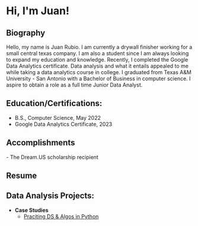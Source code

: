 <h1>Hi, I'm Juan! </h1>

<h2> Biography</h2>
  Hello, my name is Juan Rubio. I am currently a drywall finisher working for a small central texas company. I am also a student since I am always looking to expand my education and knowledge. Recently, I completed the Google Data Analytics certificate. Data analysis and what it entails appealed to me while taking a data analytics course in college. I graduated from Texas A&M University - San Antonio with a Bachelor of Business in computer science. I aspire to obtain a role as a full time Junior Data Analyst. 

<h2> Education/Certifications:</h2>

- B.S., Computer Science, May 2022
- Google Data Analytics Certificate, 2023

<h2> Accomplishments</h2>
- The Dream.US scholarship recipient 

<h2> Resume</h2>

<h2>  Data Analysis Projects:</h2>

- <b>Case Studies</b>
  - [Praciting DS & Algos in Python](https://github.com/joshmadakor1/Algorithms-Practice)


<!--
**joshmadakor1/joshmadakor1** is a ✨ _special_ ✨ repository because its `README.md` (this file) appears on your GitHub profile.

Here are some ideas to get you started:

- 🔭 I’m currently working on ...
- 🌱 I’m currently learning ...
- 👯 I’m looking to collaborate on ...
- 🤔 I’m looking for help with ...
- 💬 Ask me about ...
- 📫 How to reach me: ...
- 😄 Pronouns: ...
- ⚡ Fun fact: ...
-->
